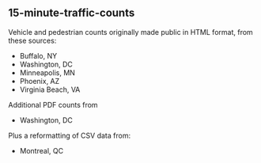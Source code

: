15-minute-traffic-counts
------------------------

Vehicle and pedestrian counts originally made public in HTML format,
from these sources:

  * Buffalo, NY
  * Washington, DC
  * Minneapolis, MN
  * Phoenix, AZ
  * Virginia Beach, VA

Additional PDF counts from

  * Washington, DC

Plus a reformatting of CSV data from:

  * Montreal, QC

